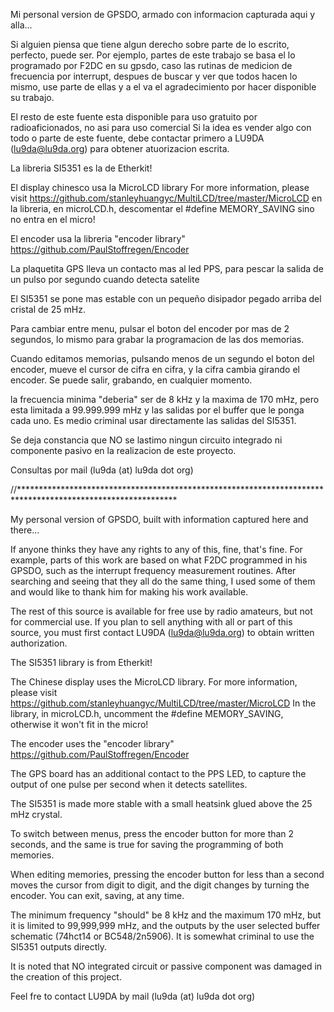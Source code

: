 Mi personal version de GPSDO, armado con informacion capturada aqui y alla... 

Si alguien piensa que tiene algun derecho sobre parte de lo escrito, perfecto, puede ser.
Por ejemplo, partes de este trabajo se basa el lo programado por F2DC en su gpsdo, caso las rutinas de
medicion de frecuencia por interrupt, despues de buscar y ver que todos hacen lo mismo, use parte de ellas y
a el va el agradecimiento por hacer disponible su trabajo.

El resto de este fuente esta disponible para uso gratuito por radioaficionados, no asi para uso comercial
Si la idea es vender algo con todo o parte de este fuente, debe contactar primero a LU9DA
(lu9da@lu9da.org) para obtener atuorizacion escrita. 

La libreria SI5351 es la de Etherkit!

El display chinesco usa la MicroLCD library
For more information, please visit https://github.com/stanleyhuangyc/MultiLCD/tree/master/MicroLCD
en la libreria, en microLCD.h, descomentar el #define MEMORY_SAVING sino no entra en el micro!

El encoder usa la libreria "encoder library" https://github.com/PaulStoffregen/Encoder

La plaquetita GPS lleva un contacto mas al led PPS, para pescar la salida de un pulso por segundo cuando detecta satelite

El SI5351 se pone mas estable con un pequeño disipador pegado arriba del cristal de 25 mHz.

Para cambiar entre menu, pulsar el boton del encoder por mas de 2 segundos, lo mismo para grabar la programacion de las
dos memorias.

Cuando editamos memorias, pulsando menos de un segundo el boton del encoder, mueve el cursor de cifra en cifra, y la cifra cambia
girando el encoder. Se puede salir, grabando, en cualquier momento.

la frecuencia minima "deberia" ser de 8 kHz y la maxima de 170 mHz, pero esta limitada a 99.999.999 mHz y las salidas por el buffer 
que le ponga cada uno. Es medio criminal usar directamente las salidas del SI5351.

Se deja constancia que NO se lastimo ningun circuito integrado ni componente pasivo en la realizacion de este proyecto.

Consultas por mail (lu9da (at) lu9da dot org)

//************************************************************************************************************

My personal version of GPSDO, built with information captured here and there...

If anyone thinks they have any rights to any of this, fine, that's fine.
For example, parts of this work are based on what F2DC programmed in his GPSDO, such as the interrupt frequency measurement routines. 
After searching and seeing that they all do the same thing, I used some of them and would like to thank him for making his work available.

The rest of this source is available for free use by radio amateurs, but not for commercial use.
If you plan to sell anything with all or part of this source, you must first contact LU9DA (lu9da@lu9da.org) to obtain written authorization.

The SI5351 library is from Etherkit!

The Chinese display uses the MicroLCD library.
For more information, please visit https://github.com/stanleyhuangyc/MultiLCD/tree/master/MicroLCD
In the library, in microLCD.h, uncomment the #define MEMORY_SAVING, otherwise it won't fit in the micro!

The encoder uses the "encoder library" https://github.com/PaulStoffregen/Encoder

The GPS board has an additional contact to the PPS LED, to capture the output of one pulse per second when it detects satellites.

The SI5351 is made more stable with a small heatsink glued above the 25 mHz crystal.

To switch between menus, press the encoder button for more than 2 seconds, and the same is true for saving the programming of both memories.

When editing memories, pressing the encoder button for less than a second moves the cursor from digit to digit, and the digit changes by turning the encoder. 
You can exit, saving, at any time.

The minimum frequency "should" be 8 kHz and the maximum 170 mHz, but it is limited to 99,999,999 mHz, and the outputs by the user selected buffer schematic (74hct14 or BC548/2n5906). 
It is somewhat criminal to use the SI5351 outputs directly.

It is noted that NO integrated circuit or passive component was damaged in the creation of this project.

Feel fre to contact LU9DA by mail (lu9da (at) lu9da dot org)
